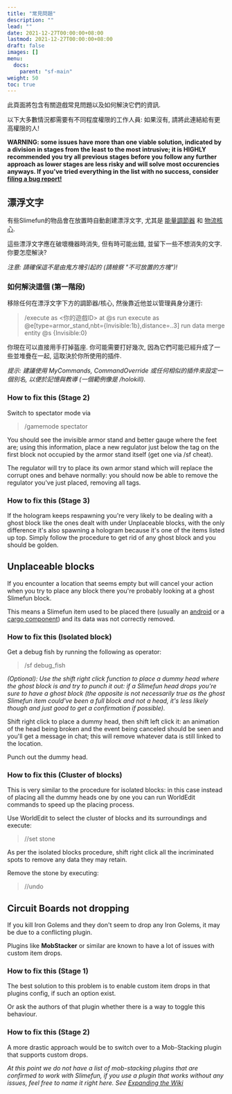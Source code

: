 ```yaml
---
title: "常見問題"
description: ""
lead: ""
date: 2021-12-27T00:00:00+08:00
lastmod: 2021-12-27T00:00:00+08:00
draft: false
images: []
menu: 
  docs:
    parent: "sf-main"
weight: 50
toc: true
---
```


此頁面將包含有關遊戲常見問題以及如何解決它們的資訊.

以下大多數情況都需要有不同程度權限的工作人員: 如果沒有, 請將此連結給有更高權限的人!

**WARNING: some issues have more than one viable solution, indicated by a division in stages from the least to the most intrusive; it is HIGHLY recommended you try all previous stages before you follow any further approach as lower stages are less risky and will solve most occurencies anyways. If you've tried everything in the list with no success, consider [filing a bug report!](https://github.com/Slimefun/Slimefun4/wiki/How-to-report-bugs)**

## 漂浮文字

有些Slimefun的物品會在放置時自動創建漂浮文字, 尤其是  [能量調節器](https://github.com/Slimefun/Slimefun4/wiki/Energy-Regulator) 和 [物流核心](https://github.com/Slimefun/Slimefun4/wiki/Cargo-Manager).

這些漂浮文字應在破壞機器時消失, 但有時可能出錯, 並留下一些不想消失的文字. 你要怎麼解決?

_注意: 請確保這不是由鬼方塊引起的 (請檢察 "不可放置的方塊")!_

### 如何解決這個 (第一階段)

移除任何在漂浮文字下方的調節器/核心, 然後靠近他並以管理員身分運行:
>/execute as <你的遊戲ID> at @s run execute as @e[type=armor_stand,nbt={Invisible:1b},distance=..3] run data merge entity @s {Invisible:0}

你現在可以直接用手打掉盔座. 你可能需要打好幾次, 因為它們可能已經升成了一些並堆疊在一起, 這取決於你所使用的插件.

*提示: 建議使用 MyCommands, CommandOverride 或任何相似的插件來設定一個別名, 以便於記憶與教導 (一個範例像是 /holokill).*

### How to fix this (Stage 2)

Switch to spectator mode via
>/gamemode spectator

You should see the invisible armor stand and better gauge where the feet are; using this information, place a new regulator just below the tag on the first block not occupied by the armor stand itself (get one via /sf cheat).

The regulator will try to place its own armor stand which will replace the corrupt ones and behave normally: you should now be able to remove the regulator you've just placed, removing all tags.

### How to fix this (Stage 3)

If the hologram keeps respawning you're very likely to be dealing with a ghost block like the ones dealt with under Unplaceable blocks, with the only difference it's also spawning a hologram because it's one of the items listed up top.
Simply follow the procedure to get rid of any ghost block and you should be golden.

## Unplaceable blocks

If you encounter a location that seems empty but will cancel your action when you try to place any block there you're probably looking at a ghost Slimefun block.

This means a Slimefun item used to be placed there (usually an [android](https://github.com/Slimefun/Slimefun4/wiki/Androids) or a [cargo component](https://github.com/Slimefun/Slimefun4/wiki/Cargo-Management)) and its data was not correctly removed.

### How to fix this (Isolated block)

Get a debug fish by running the following as operator:
>/sf debug_fish

_(Optional): Use the shift right click function to place a dummy head where the ghost block is and try to punch it out: if a Slimefun head drops you're sure to have a ghost block (the opposite is not necessarily true as the ghost Slimefun item could've been a full block and not a head, it's less likely though and just good to get a confirmation if possible)._

Shift right click to place a dummy head, then shift left click it: an animation of the head being broken and the event being canceled should be seen and you'll get a message in chat; this will remove whatever data is still linked to the location.

Punch out the dummy head.

### How to fix this (Cluster of blocks)

This is very similar to the procedure for isolated blocks: in this case instead of placing all the dummy heads one by one you can run WorldEdit commands to speed up the placing process.

Use WorldEdit to select the cluster of blocks and its surroundings and execute:
>//set stone

As per the isolated blocks procedure, shift right click all the incriminated spots to remove any data they may retain.

Remove the stone by executing:
>//undo

## Circuit Boards not dropping

If you kill Iron Golems and they don't seem to drop any Iron Golems, it may be due to a conflicting plugin.

Plugins like **MobStacker** or similar are known to have a lot of issues with custom item drops.

### How to fix this (Stage 1)

The best solution to this problem is to enable custom item drops in that plugins config, if such an option exist.

Or ask the authors of that plugin whether there is a way to toggle this behaviour.

### How to fix this (Stage 2)

A more drastic approach would be to switch over to a Mob-Stacking plugin that supports custom drops.

_At this point we do not have a list of mob-stacking plugins that are confirmed to work with Slimefun, if you use a plugin that works without any issues, feel free to name it right here. See [Expanding the Wiki](/docs/slimefun/expanding-the-wiki)_
